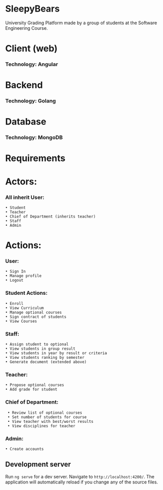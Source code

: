 # SleepyBears

University Grading Platform made by a group of students at the Software Engineering Course.

# Client (web)

 ### Technology: Angular

# Backend

### Technology: Golang

# Database

### Technology: MongoDB

# Requirements

# Actors:

### All inherit User:
 
    • Student
    • Teacher
    • Chief of Department (inherits teacher)
    • Staff
    • Admin
    
# Actions:
  
### User:

    • Sign In
    • Manage profile
    • Logout
    
### Student Actions:
  
    • Enroll
    • View Curriculum
    • Manage optional courses
    • Sign contract of students
    • View Courses
    
### Staff:
    
    • Assign student to optional
    • View students in group result
    • View students in year by result or criteria
    • View students ranking by semester
    • Generate document (extended above)

### Teacher:
    
    • Propose optional courses
    • Add grade for student

### Chief of Department:

     • Review list of optional courses
     • Set number of students for course
     • View teacher with best/worst results
     • View disciplines for teacher

### Admin:

    • Create accounts

## Development server

Run `ng serve` for a dev server. Navigate to `http://localhost:4200/`. The application will automatically reload if you change any of the source files.

